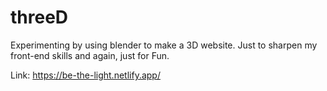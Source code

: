 # threeD
Experimenting by using blender to make a 3D website. Just to sharpen my front-end skills and again, just for Fun.

Link: https://be-the-light.netlify.app/
